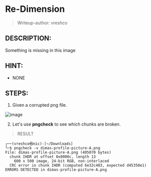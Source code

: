 # Re-Dimension
> Writeup-author: vreshco
## DESCRIPTION:
Something is missing in this image
## HINT:
- NONE
## STEPS:
1. Given a corrupted png file.

![image](https://user-images.githubusercontent.com/70703371/229272917-edfb270c-3cb2-45d4-b7ef-2a436c084639.png)


2. Let's use **pngcheck** to see which chunks are broken.

> RESULT

```console
┌──(vreshco㉿nic)-[~/Downloads]
└─$ pngcheck -v dimas-profile-picture-A.png
File: dimas-profile-picture-A.png (405070 bytes)
  chunk IHDR at offset 0x0000c, length 13
    600 x 500 image, 24-bit RGB, non-interlaced
  CRC error in chunk IHDR (computed 6e32c483, expected d45350e1)
ERRORS DETECTED in dimas-profile-picture-A.png
```
